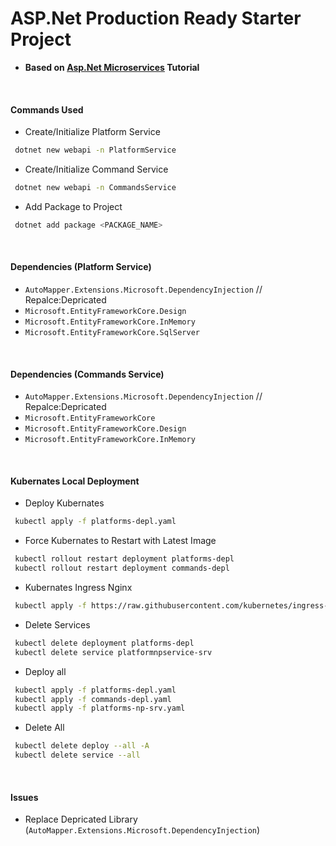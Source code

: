 # ASP.Net Production Ready Starter Project

- **Based on [Asp.Net Microservices](https://www.youtube.com/watch?v=DgVjEo3OGBI&t=14958s) Tutorial**

</br>

#### Commands Used

- Create/Initialize Platform Service

```sh
 dotnet new webapi -n PlatformService
```

- Create/Initialize Command Service

```sh
 dotnet new webapi -n CommandsService
```

- Add Package to Project

```sh
 dotnet add package <PACKAGE_NAME>
```

</br>

#### Dependencies (Platform Service)

- `AutoMapper.Extensions.Microsoft.DependencyInjection` // Repalce:Depricated
- `Microsoft.EntityFrameworkCore.Design`
- `Microsoft.EntityFrameworkCore.InMemory`
- `Microsoft.EntityFrameworkCore.SqlServer`

</br>

#### Dependencies (Commands Service)

- `AutoMapper.Extensions.Microsoft.DependencyInjection` // Repalce:Depricated
- `Microsoft.EntityFrameworkCore`
- `Microsoft.EntityFrameworkCore.Design`
- `Microsoft.EntityFrameworkCore.InMemory`

</br>

#### Kubernates Local Deployment

- Deploy Kubernates

```sh
 kubectl apply -f platforms-depl.yaml
```

- Force Kubernates to Restart with Latest Image

```sh
 kubectl rollout restart deployment platforms-depl
 kubectl rollout restart deployment commands-depl
```

- Kubernates Ingress Nginx

```sh
 kubectl apply -f https://raw.githubusercontent.com/kubernetes/ingress-nginx/controller-v1.8.2/deploy/static/provider/aws/deploy.yaml
```

- Delete Services

```sh
 kubectl delete deployment platforms-depl
 kubectl delete service platformnpservice-srv
```

- Deploy all

```sh
 kubectl apply -f platforms-depl.yaml
 kubectl apply -f commands-depl.yaml
 kubectl apply -f platforms-np-srv.yaml
```

- Delete All

```sh
 kubectl delete deploy --all -A
 kubectl delete service --all
```

</br>

#### Issues

- Replace Depricated Library (`AutoMapper.Extensions.Microsoft.DependencyInjection`)
